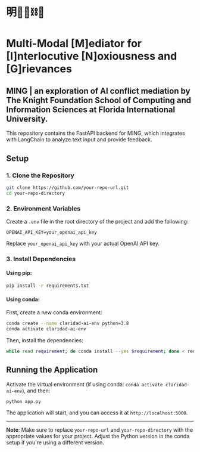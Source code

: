 
# 明🧠🦜⛓️🍑
# Multi-Modal [M]ediator for [I]nterlocutive [N]oxiousness and [G]rievances 
## MING | an exploration of AI conflict mediation by The Knight Foundation School of Computing and Information Sciences at Florida International University.

This repository contains the FastAPI backend for MING, which integrates with LangChain to analyze text input and provide feedback.

## Setup

### 1. Clone the Repository

```bash
git clone https://github.com/your-repo-url.git
cd your-repo-directory
```

### 2. Environment Variables

Create a `.env` file in the root directory of the project and add the following:

```
OPENAI_API_KEY=your_openai_api_key
```

Replace `your_openai_api_key` with your actual OpenAI API key.

### 3. Install Dependencies

#### Using pip:

```bash
pip install -r requirements.txt
```

#### Using conda:

First, create a new conda environment:

```bash
conda create --name claridad-ai-env python=3.8
conda activate claridad-ai-env
```

Then, install the dependencies:

```bash
while read requirement; do conda install --yes $requirement; done < requirements.txt
```

## Running the Application

Activate the virtual environment (if using conda: `conda activate claridad-ai-env`), and then:

```bash
python app.py
```

The application will start, and you can access it at `http://localhost:5000`.

---

**Note**: Make sure to replace `your-repo-url` and `your-repo-directory` with the appropriate values for your project. Adjust the Python version in the conda setup if you're using a different version.